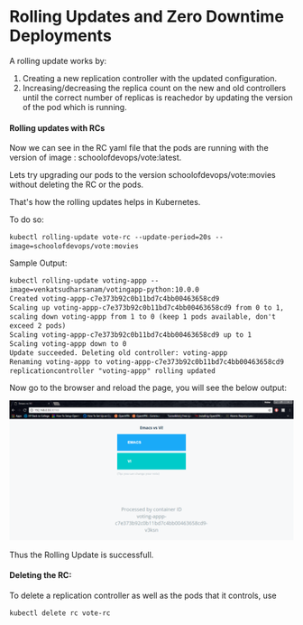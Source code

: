 # Rolling Updates and Zero Downtime Deployments

A rolling update works by:
1. Creating a new replication controller with the updated configuration.
2. Increasing/decreasing the replica count on the new and old controllers until the correct number of replicas is reachedor by updating the version of the pod which is running.


#### Rolling updates with RCs

Now we can see in the RC yaml file that the pods are running with the version of image : schoolofdevops/vote:latest.

Lets try upgrading our pods to the version schoolofdevops/vote:movies without deleting the RC or the pods.

That's how the rolling updates helps in Kubernetes.

To do so:
```
kubectl rolling-update vote-rc --update-period=20s --image=schoolofdevops/vote:movies
```
Sample Output:
```
kubectl rolling-update voting-appp --image=venkatsudharsanam/votingapp-python:10.0.0
Created voting-appp-c7e373b92c0b11bd7c4bb00463658cd9
Scaling up voting-appp-c7e373b92c0b11bd7c4bb00463658cd9 from 0 to 1, scaling down voting-appp from 1 to 0 (keep 1 pods available, don't exceed 2 pods)
Scaling voting-appp-c7e373b92c0b11bd7c4bb00463658cd9 up to 1
Scaling voting-appp down to 0
Update succeeded. Deleting old controller: voting-appp
Renaming voting-appp to voting-appp-c7e373b92c0b11bd7c4bb00463658cd9
replicationcontroller "voting-appp" rolling updated
```

Now go to the browser and reload the page, you will see the below output:


![alt text](images/RC-Vote.PNG "Vote Page")

Thus the Rolling Update is successfull.



#### Deleting the RC:

To delete a replication controller as well as the pods that it controls, use

```
kubectl delete rc vote-rc
```
